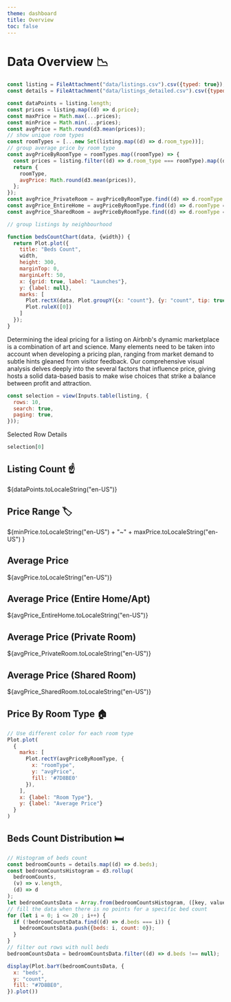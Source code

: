 ```yaml
---
theme: dashboard
title: Overview
toc: false
---
```


# Data Overview 📉

<!-- Load and transform the data -->

```js
const listing = FileAttachment("data/listings.csv").csv({typed: true});
const details = FileAttachment("data/listings_detailed.csv").csv({typed: true});
```

```js
const dataPoints = listing.length;
const prices = listing.map((d) => d.price);
const maxPrice = Math.max(...prices);
const minPrice = Math.min(...prices);
const avgPrice = Math.round(d3.mean(prices));
// show unique room types
const roomTypes = [...new Set(listing.map((d) => d.room_type))];
// group average price by room type
const avgPriceByRoomType = roomTypes.map((roomType) => {
  const prices = listing.filter((d) => d.room_type === roomType).map((d) => d.price);
  return {
    roomType,
    avgPrice: Math.round(d3.mean(prices)),
  };
});
const avgPrice_PrivateRoom = avgPriceByRoomType.find((d) => d.roomType === "Private room").avgPrice;
const avgPrice_EntireHome = avgPriceByRoomType.find((d) => d.roomType === "Entire home/apt").avgPrice;
const avgPrice_SharedRoom = avgPriceByRoomType.find((d) => d.roomType === "Shared room").avgPrice;

// group listings by neighbourhood
```

```js
function bedsCountChart(data, {width}) {
  return Plot.plot({
    title: "Beds Count",
    width,
    height: 300,
    marginTop: 0,
    marginLeft: 50,
    x: {grid: true, label: "Launches"},
    y: {label: null},
    marks: [
      Plot.rectX(data, Plot.groupY({x: "count"}, {y: "count", tip: true, sort: {y: "-x"}})),
      Plot.ruleX([0])
    ]
  });
}
```

<div>
Determining the ideal pricing for a listing on Airbnb's dynamic marketplace is a combination of art and science. Many elements need to be taken into account when developing a pricing plan, ranging from market demand to subtle hints gleaned from visitor feedback. Our comprehensive visual analysis delves deeply into the several factors that influence price, giving hosts a solid data-based basis to make wise choices that strike a balance between profit and attraction.
</div>
<div class="card">

```js
const selection = view(Inputs.table(listing, {
  rows: 10, 
  search: true, 
  paging: true,
}));
```

</div>

<div class = 'card'>
Selected Row Details

```js
selection[0]
```

</div>

<div class="grid grid-cols-2">
  <div class="card">
    <h2>Listing Count ☝️</h2>
    <span class="big">${dataPoints.toLocaleString("en-US")}</span>
  </div>
  <div class="card">
    <h2>Price Range 🏷️</h2>
    <span class="big">${minPrice.toLocaleString("en-US") + "~" + maxPrice.toLocaleString("en-US")
  }</span>
  </div>
  <div class="card">
    <h2>Average Price</h2>
    <span class="big">${avgPrice.toLocaleString("en-US")}</span>
  </div>
  <div class="card">
    <h2>Average Price (Entire Home/Apt)</h2>
    <span class="big">${avgPrice_EntireHome.toLocaleString("en-US")}</span>
  </div>
  <div class="card">
    <h2>Average Price (Private Room)</h2>
    <span class="big">${avgPrice_PrivateRoom.toLocaleString("en-US")}</span>
  </div>
  <div class="card">
    <h2>Average Price (Shared Room)</h2>
    <span class="big">${avgPrice_SharedRoom.toLocaleString("en-US")}</span>
  </div>
</div>


<div class="grid grid-cols-2">
<div class="card">
<h2>Price By Room Type 🏠</h2>

```js
// Use different color for each room type
Plot.plot(
  {
    marks: [
      Plot.rectY(avgPriceByRoomType, {
        x: "roomType", 
        y: "avgPrice",
        fill: '#7D8BE0'
      }),
    ],
    x: {label: "Room Type"},
    y: {label: "Average Price"}
  }
)
```

</div>

<div class = "card">
<h2>Beds Count Distribution 🛏️</h2>

```js
// Histogram of beds count
const bedroomCounts = details.map((d) => d.beds);
const bedroomCountsHistogram = d3.rollup(
  bedroomCounts,
  (v) => v.length,
  (d) => d
);
let bedroomCountsData = Array.from(bedroomCountsHistogram, ([key, value]) => ({beds: key, count: value}));
// fill the data when there is no points for a specific bed count
for (let i = 0; i <= 20 ; i++) {
  if (!bedroomCountsData.find((d) => d.beds === i)) {
    bedroomCountsData.push({beds: i, count: 0});
  }
}
// filter out rows with null beds
bedroomCountsData = bedroomCountsData.filter((d) => d.beds !== null);

display(Plot.barY(bedroomCountsData, {
  x: "beds", 
  y: "count",
  fill: "#7D8BE0",
}).plot())
```

</div>
</div>
